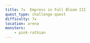 ```yaml
---
title: 7★  Empress in Full Bloom III
quest_type: challenge-quest
difficulty: 7★
location: arena
monsters:
    - pink-rathian
---
```


